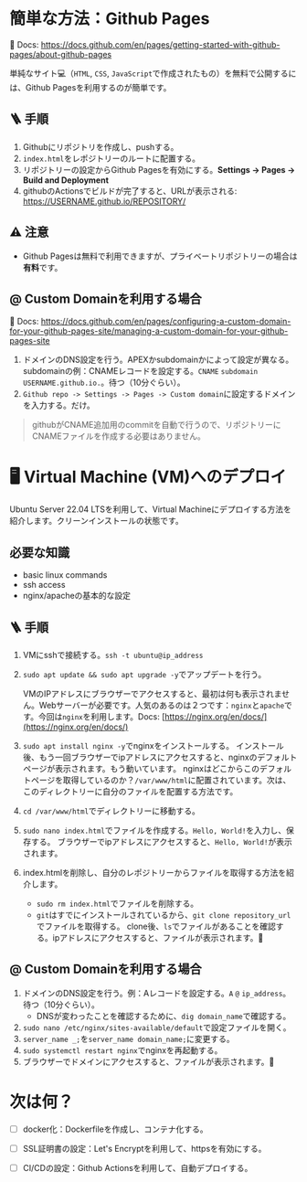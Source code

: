 # 簡単な方法：Github Pages 
📖 Docs: https://docs.github.com/en/pages/getting-started-with-github-pages/about-github-pages

単純なサイト💻（`HTML`, `CSS`, `JavaScript`で作成されたもの）を無料で公開するには、Github Pagesを利用するのが簡単です。

## 🪜 手順
1. Githubにリポジトリを作成し、pushする。
2. `index.html`をレポジトリーのルートに配置する。
3. リポジトリーの設定からGithub Pagesを有効にする。**Settings -> Pages -> Build and Deployment**
4. githubのActionsでビルドが完了すると、URLが表示される: https://USERNAME.github.io/REPOSITORY/

## ⚠️ 注意
- Github Pagesは無料で利用できますが、プライベートリポジトリーの場合は**有料**です。

## @ Custom Domainを利用する場合
📖 Docs: https://docs.github.com/en/pages/configuring-a-custom-domain-for-your-github-pages-site/managing-a-custom-domain-for-your-github-pages-site
1. ドメインのDNS設定を行う。APEXかsubdomainかによって設定が異なる。subdomainの例：CNAMEレコードを設定する。`CNAME` `subdomain` `USERNAME.github.io.`。待つ（10分ぐらい）。
2. `Github repo -> Settings -> Pages -> Custom domain`に設定するドメインを入力する。だけ。

> githubがCNAME追加用のcommitを自動で行うので、リポジトリーにCNAMEファイルを作成する必要はありません。

# 🖥️ Virtual Machine (VM)へのデプロイ
Ubuntu Server 22.04 LTSを利用して、Virtual Machineにデプロイする方法を紹介します。クリーンインストールの状態です。

## 必要な知識
- basic linux commands
- ssh access
- nginx/apacheの基本的な設定

## 🪜 手順
1. VMにsshで接続する。`ssh -t ubuntu@ip_address`
2. `sudo apt update && sudo apt upgrade -y`でアップデートを行う。

    VMのIPアドレスにブラウザーでアクセスすると、最初は何も表示されません。Webサーバーが必要です。人気のあるのは２つです：`nginx`と`apache`です。今回は`nginx`を利用します。Docs: [https://nginx.org/en/docs/](https://nginx.org/en/docs/)

3. `sudo apt install nginx -y`でnginxをインストールする。
    インストール後、もう一回ブラウザーでipアドレスにアクセスすると、nginxのデフォルトページが表示されます。もう動いています。
    nginxはどこからこのデフォルトページを取得しているのか？`/var/www/html`に配置されています。次は、このディレクトリーに自分のファイルを配置する方法です。
4. `cd /var/www/html`でディレクトリーに移動する。
5. `sudo nano index.html`でファイルを作成する。`Hello, World!`を入力し、保存する。
    ブラウザーでipアドレスにアクセスすると、`Hello, World!`が表示されます。
6. index.htmlを削除し、自分のレポジトリーからファイルを取得する方法を紹介します。
    - `sudo rm index.html`でファイルを削除する。
    - `git`はすでにインストールされているから、`git clone repository_url`でファイルを取得する。
    clone後、`ls`でファイルがあることを確認する。ipアドレスにアクセスすると、ファイルが表示されます。🥳

## @ Custom Domainを利用する場合
1. ドメインのDNS設定を行う。例：Aレコードを設定する。`A` `@` `ip_address`。待つ（10分ぐらい）。
    - DNSが変わったことを確認するために、`dig domain_name`で確認する。
2. `sudo nano /etc/nginx/sites-available/default`で設定ファイルを開く。
3. `server_name _;`を`server_name domain_name;`に変更する。
4. `sudo systemctl restart nginx`でnginxを再起動する。
5. ブラウザーでドメインにアクセスすると、ファイルが表示されます。👏




































# 次は何？
- [ ] docker化：Dockerfileを作成し、コンテナ化する。
- [ ] SSL証明書の設定：Let's Encryptを利用して、httpsを有効にする。
- [ ] CI/CDの設定：Github Actionsを利用して、自動デプロイする。

